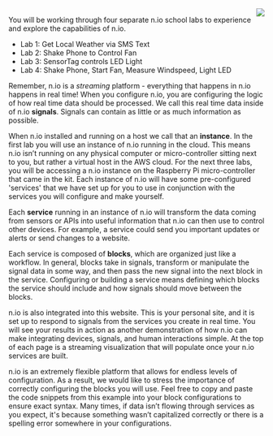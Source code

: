 <img src="./img/instructions/labkit.jpg" style="float: right; margin-bottom: 40px"/>

You will be working through four separate n.io school labs to experience and explore the capabilities of n.io.

* Lab 1: Get Local Weather via SMS Text
* Lab 2: Shake Phone to Control Fan
* Lab 3: SensorTag controls LED Light
* Lab 4: Shake Phone, Start Fan, Measure Windspeed, Light LED

Remember, n.io is a *streaming* platform - everything that happens in n.io happens in real time! When you configure n.io, you are configuring the logic of how real time data should be processed. We call this real time data inside of n.io **signals**. Signals can contain as little or as much information as possible.

When n.io installed and running on a host we call that an **instance**. In the first lab you will use an instance of n.io running in the cloud. This means n.io isn’t running on any physical computer or micro-controller sitting next to you, but rather a virtual host in the AWS cloud. For the next three labs, you will be accessing a n.io instance on the Raspberry Pi micro-controller that came in the kit. Each instance of n.io will have some pre-configured 'services' that we have set up for you to use in conjunction with the services you will configure and make yourself.

Each **service** running in an instance of n.io will transform the data coming from sensors or APIs into useful information that n.io can then use to control other devices. For example, a service could send you important updates or alerts or send changes to a website.

Each service is composed of **blocks**, which are organized just like a workflow. In general, blocks take in signals, transform or manipulate the signal data in some way, and then pass the new signal into the next block in the service. Configuring or building a service means defining which blocks the service should include and how signals should move between the blocks.

n.io is also integrated into this website. This is your personal site, and it is set up to respond to signals from the services you create in real time. You will see your results in action as another demonstration of how n.io can make integrating devices, signals, and human interactions simple. At the top of each page is a streaming visualization that will populate once your n.io services are built.

n.io is an extremely flexible platform that allows for endless levels of configuration. As a result, we would like to stress the importance of correctly configuring the blocks you will use. Feel free to copy and paste the code snippets from this example into your block configurations to ensure exact syntax. Many times, if data isn’t flowing through services as you expect, it's because something wasn’t capitalized correctly or there is a spelling error somewhere in your configurations.
